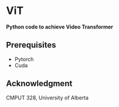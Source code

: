 # ViT
**Python code to achieve Video Transformer**

## Prerequisites

- Pytorch
- Cuda

## Acknowledgment

CMPUT 328, University of Alberta

